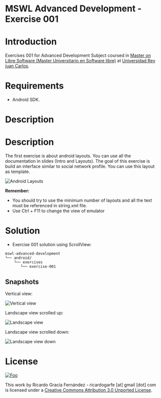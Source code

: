 MSWL Advanced Development - Exercise 001
=========================================

# Introduction

Exercises 001 for Advanced Development Subject coursed in [Master on Libre Software (Master Universitario en Software libre)](http://master.libresoft.es/) at [Universidad Rey juan Carlos](http://www.urjc.es/).

# Requirements

* Android SDK.

# Description

# Description 

The first exercise is about android layouts. You can use all the documentation in slides (Intro and Layouts). The goal of this exercise is build an interface similar to social network profile. 
You can use this layout as template.

![Android Layouts](https://raw.github.com/ricardogarfe/mswl-advanced-development/master/android/exercises/exercise-001/assets/exercise-001-layout.png)

**Remember:**

* You should try to use the minimum number of layouts and all the text must be referenced in string.xml file. 
* Use Ctrl + F11 to change the view of emulator

# Solution

* Exercise 001 solution using ScrollView:

```shell
mswl-advanced-development
└── android/
    └── exercises
       └── exercise-001
```

## Snapshots

Vertical view:

![Vertical view](https://raw.github.com/ricardogarfe/mswl-advanced-development/master/android/exercises/exercise-001/assets/device-normal.png)

Landscape view scrolled up:

![Landscape view](https://raw.github.com/ricardogarfe/mswl-advanced-development/master/android/exercises/exercise-001/assets/device-landscape-000.png)

Landscape view scrolled down:

![Landscape view down](https://raw.github.com/ricardogarfe/mswl-advanced-development/master/android/exercises/exercise-001/assets/device-landscape-001.png)

# License

<a href="http://creativecommons.org/licenses/by/3.0/" rel="Creative Commons Attribution 3.0">![Foo](http://i.creativecommons.org/l/by/3.0/88x31.png)</a>

This work by Ricardo Gracía Fernández - ricardogarfe [at] gmail [dot] com is licensed under a [Creative Commons Attribution 3.0 Unported License](http://creativecommons.org/licenses/by/3.0/).

